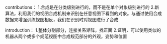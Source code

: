 contributions：
1.合成是在分类级别进行的，而不是在单个对象级别进行的
2.新算法，利用我们的视图合成机制来识别在任意视图下看到的对象。与通过使用合成数据来增强训练视图相反，我们在识别时对视图进行了合成

introduction：
1.整体分割部分，连接关系矩阵，找正面
2.证明，可以使用类似的机器从两个或多个规范视图中合成规范部分的外观，姿势和位置






